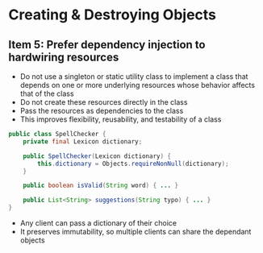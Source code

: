 # Creating & Destroying Objects
## Item 5: Prefer dependency injection to hardwiring resources
- Do not use a singleton or static utility class to implement a class that depends on one or more underlying resources whose behavior affects that of the class
- Do not create these resources directly in the class
- Pass the resources as dependencies to the class
- This improves flexibility, reusability, and testability of a class

```java
public class SpellChecker {
    private final Lexicon dictionary;

    public SpellChecker(Lexicon dictionary) {
        this.dictionary = Objects.requireNonNull(dictionary);
    }

    public boolean isValid(String word) { ... }

    public List<String> suggestions(String typo) { ... }
}
```
- Any client can pass a dictionary of their choice
- It preserves immutability, so multiple clients can share the dependant objects
